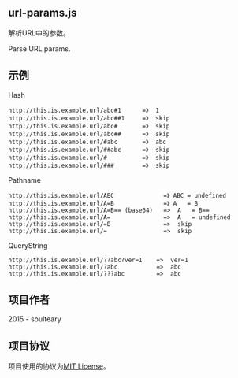 ## url-params.js

解析URL中的参数。

Parse URL params.

## 示例

Hash

```
http://this.is.example.url/abc#1      =》  1
http://this.is.example.url/abc##1     =》  skip
http://this.is.example.url/abc#       =》  skip
http://this.is.example.url/abc##      =》  skip
http://this.is.example.url/#abc       =》  abc
http://this.is.example.url/##abc      =》  skip
http://this.is.example.url/#          =》  skip
http://this.is.example.url/###        =》  skip
```

Pathname

```
http://this.is.example.url/ABC              =》 ABC = undefined
http://this.is.example.url/A=B              =》 A   = B
http://this.is.example.url/A=B== (base64)   =>  A   = B==
http://this.is.example.url/A=               =>  A   = undefined
http://this.is.example.url/=B               =>  skip
http://this.is.example.url/=                =>  skip
```

QueryString

```
http://this.is.example.url/??abc?ver=1    =>  ver=1
http://this.is.example.url/?abc           =>  abc
http://this.is.example.url/???abc         =>  abc
```

## 项目作者

2015 - soulteary

## 项目协议

项目使用的协议为[MIT License](./LICENSE)。
